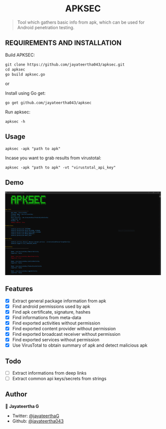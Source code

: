 <h1 align="center">APKSEC</h1>

> Tool which gathers basic info from apk, which can be used for Android penetration testing.


## REQUIREMENTS AND INSTALLATION

Build APKSEC:
```
git clone https://github.com/jayateertha043/apksec.git
cd apksec
go build apksec.go
```

or

Install using Go get:

```
go get github.com/jayateertha043/apksec
```

Run apksec:

```
apksec -h
```


## Usage

```
apksec -apk "path to apk"
```

Incase you want to grab results from virustotal:

```
apksec -apk "path to apk" -vt "virustotal_api_key"
```


## Demo

<img src="apksec.gif"/>

## Features

- [x] Extract general package information from apk
- [x] Find android permissions used by apk
- [x] Find apk certificate, signature, hashes 
- [x] Find informations from meta-data
- [x] Find exported activities without permission
- [x] Find exported content provider without permission
- [x] Find exported broadcast receiver without permission
- [x] Find exported services without permission
- [x] Use VirusTotal to obtain summary of apk and detect malicious apk

## Todo
- [ ] Extract informations from deep links 
- [ ] Extract common api keys/secrets from strings 

## Author

👤 **Jayateertha G**

* Twitter: [@jayateerthaG](https://twitter.com/jayateerthaG)
* Github: [@jayateertha043](https://github.com/jayateertha043)
